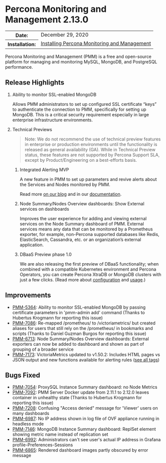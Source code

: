 # Percona Monitoring and Management 2.13.0

<table class="docutils field-list" frame="void" rules="none">
  <colgroup>
    <col class="field-name">
    <col class="field-body">
  </colgroup>
  <tbody valign="top">
    <tr class="field-odd field">
      <th class="field-name">Date:</th>
      <td class="field-body">December 29, 2020</td>
    </tr>
    <tr class="field-even field">
      <th class="field-name">Installation:</th>
      <td class="field-body">
        <a class="reference external" href="https://www.percona.com/software/pmm/quickstart">Installing Percona Monitoring and Management</a></td>
    </tr>
  </tbody>
</table>

Percona Monitoring and Management (PMM) is a free and open-source platform for managing and monitoring MySQL, MongoDB, and PostgreSQL performance.

## Release Highlights

1. Ability to monitor SSL-enabled MongoDB

    Allows PMM administrators to set up configured SSL certificate “keys” to authenticate the connection to PMM, specifically for setting up MongoDB. This is a critical security requirement especially in large enterprise infrastructure environments.

2. Technical Previews

    > Note: We do not recommend the use of technical preview features in enterprise or production environments until the functionality is released as general availability (GA). While in Technical Preview status, these features are not supported by Percona Support SLA, except by Product/Engineering on a best-efforts basis.

    1. Integrated Alerting MVP

        A new feature in PMM to set up parameters and revive alerts about the Services and Nodes monitored by PMM.

        Read more [on our blog](https://www.percona.com/blog/2020/12/18/percona-monitoring-and-management-introduces-integrated-alerting-in-v2-13-via-a-technical-preview/) and in our [documentation](https://www.percona.com/doc/percona-monitoring-and-management/2.x/using/alerting.html).

    2. Node Summary/Nodes Overview dashboards: Show External services on dashboards

        Improves the user experience for adding and viewing external services on the Node Summary dashboard of PMM. External services means any data that can be monitored by a Prometheus exporter, for example, non-Percona supported databases like Redis, ElasticSearch, Cassandra, etc. or an organization’s external application.

    3. DBaaS Preview phase 1.0

        We are also releasing the first preview of DBaaS functionality; when combined with a compatible Kubernetes environment and Percona Operators, you can create Percona XtraDB or MongoDB clusters with just a few clicks. (Read more about [configuration](https://www.percona.com/doc/percona-monitoring-and-management/2.x/setting-up/server/dbaas.html) and [usage](https://www.percona.com/doc/percona-monitoring-and-management/2.x/using/platform/dbaas.html).)

## Improvements

* [PMM-5364](https://jira.percona.com/browse/PMM-5364): Ability to monitor SSL-enabled MongoDB by passing certificate parameters in 'pmm-admin add' command (Thanks to Hubertus Krogmann for reporting this issue)
* [PMM-7086](https://jira.percona.com/browse/PMM-7086): Re-mapped /prometheus/<end-point> to /victoriametrics/<end-point> but created aliases for users that still rely on the /prometheus/<end-point> in bookmarks and scripts (Thanks to Daniel Guzman Burgos for reporting this issue)
* [PMM-6713](https://jira.percona.com/browse/PMM-6713): Node Summary/Nodes Overview dashboards: External exporters can now be added to dashboard and shown as part of grouping of a broader service
* [PMM-7173](https://jira.percona.com/browse/PMM-7173): VictoriaMetrics updated to v1.50.2: Includes HTML pages vs JSON output and new functions available for alerting rules ([see all tags](https://github.com/VictoriaMetrics/VictoriaMetrics/releases/tag/v1.50.2))



## Bugs Fixed

* [PMM-7054](https://jira.percona.com/browse/PMM-7054): ProxySQL Instance Summary dashboard: no Node Metrics
* [PMM-7092](https://jira.percona.com/browse/PMM-7092): PMM Server Docker update from 2.11.1 to 2.12.0 leaves container in unhealthy state (Thanks to Hubertus Krogmann for reporting this issue)
* [PMM-7208](https://jira.percona.com/browse/PMM-7208): Confusing "Access denied" message for 'Viewer' users on many dashboards
* [PMM-6987](https://jira.percona.com/browse/PMM-6987): No IP address shown in log file of OVF appliance running in headless mode
* [PMM-7146](https://jira.percona.com/browse/PMM-7146): MongoDB Instance Summary dashboard: ReplSet element showing metric name instead of replication set
* [PMM-6992](https://jira.percona.com/browse/PMM-6992): Administrators can't see user's actual IP address in Grafana profile-Preferences-Sessions
* [PMM-6865](https://jira.percona.com/browse/PMM-6865): Rendered dashboard images partly obscured by error message
